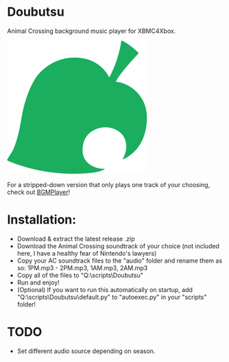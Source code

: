 # Doubutsu
Animal Crossing background music player for XBMC4Xbox. 

![icon](icon.png)

For a stripped-down version that only plays one track of your choosing, check out [BGMPlayer](https://github.com/faithvoid/script.bgmplayer)! 

# Installation:
- Download & extract the latest release .zip
- Download the Animal Crossing soundtrack of your choice (not included here, I have a healthy fear of Nintendo's lawyers)
- Copy your AC soundtrack files to the "audio" folder and rename them as so: 1PM.mp3 - 2PM.mp3, 1AM.mp3, 2AM.mp3
- Copy all of the files to "Q:\scripts\Doubutsu"
- Run and enjoy!
- (Optional) If you want to run this automatically on startup, add "Q:\scripts\Doubutsu\default.py" to "autoexec.py" in your "scripts" folder!

# TODO
- Set different audio source depending on season.
